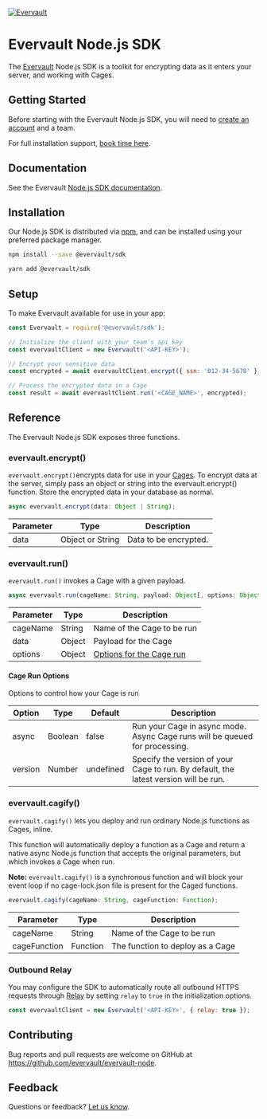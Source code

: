 [![Evervault](https://evervault.com/evervault.svg)](https://evervault.com/)

# Evervault Node.js SDK

The [Evervault](https://evervault.com) Node.js SDK is a toolkit for encrypting data as it enters your server, and working with Cages.

## Getting Started

Before starting with the Evervault Node.js SDK, you will need to [create an account](https://app.evervault.com/register) and a team.

For full installation support, [book time here](https://calendly.com/evervault/cages-onboarding).

## Documentation

See the Evervault [Node.js SDK documentation](https://docs.evervault.com/nodejs).

## Installation

Our Node.js SDK is distributed via [npm](https://www.npmjs.com/), and can be installed using your preferred package manager.

```sh
npm install --save @evervault/sdk

yarn add @evervault/sdk
```

## Setup

To make Evervault available for use in your app:

```js
const Evervault = require('@evervault/sdk');

// Initialize the client with your team's api key
const evervaultClient = new Evervault('<API-KEY>');

// Encrypt your sensitive data
const encrypted = await evervaultClient.encrypt({ ssn: '012-34-5678' });

// Process the encrypted data in a Cage
const result = await evervaultClient.run('<CAGE_NAME>', encrypted);
```

## Reference

The Evervault Node.js SDK exposes three functions.


### evervault.encrypt()

`evervault.encrypt()`encrypts data for use in your [Cages](https://docs.evervault.com/tutorial). To encrypt data at the server, simply pass an object or string into the evervault.encrypt() function. Store the encrypted data in your database as normal.

```javascript
async evervault.encrypt(data: Object | String);
```

| Parameter | Type | Description |
| --------- | ---- | ----------- |
| data | Object or String | Data to be encrypted. |

### evervault.run()

`evervault.run()` invokes a Cage with a given payload.

```javascript
async evervault.run(cageName: String, payload: Object[, options: Object]);
```

| Parameter | Type | Description |
| --------- | ---- | ----------- |
| cageName | String | Name of the Cage to be run |
| data | Object | Payload for the Cage |
| options | Object | [Options for the Cage run](#Cage-Run-Options) |

#### Cage Run Options

Options to control how your Cage is run

| Option | Type | Default | Description |
| ------ | ---- | ------- | ----------- |
| async | Boolean | false | Run your Cage in async mode. Async Cage runs will be queued for processing. |
| version | Number | undefined | Specify the version of your Cage to run. By default, the latest version will be run. |

### evervault.cagify()

`evervault.cagify()` lets you deploy and run ordinary Node.js functions as Cages, inline.

This function will automatically deploy a function as a Cage and return a native async Node.js function that accepts the original parameters, but which invokes a Cage when run.

**Note:** `evervault.cagify()` is a synchronous function and will block your event loop if no cage-lock.json file is present for the Caged functions.

```javascript
evervault.cagify(cageName: String, cageFunction: Function);
```
| Parameter | Type | Description |
| --------- | ---- | ----------- |
| cageName | String | Name of the Cage to be run |
| cageFunction | Function | The function to deploy as a Cage |

### Outbound Relay

You may configure the SDK to automatically route all outbound HTTPS requests through [Relay](https://docs.evervault.com/product/relay) by setting `relay` to `true` in the initialization options.

```javascript
const evervaultClient = new Evervault('<API-KEY>', { relay: true });
```

## Contributing

Bug reports and pull requests are welcome on GitHub at https://github.com/evervault/evervault-node.

## Feedback

Questions or feedback? [Let us know](mailto:support@evervault.com).
